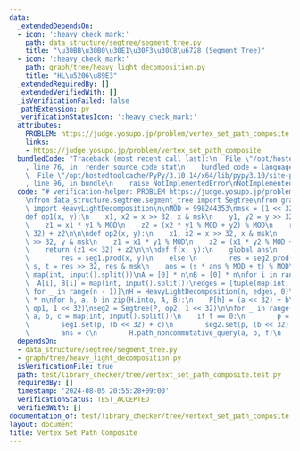 ```yaml
---
data:
  _extendedDependsOn:
  - icon: ':heavy_check_mark:'
    path: data_structure/segtree/segment_tree.py
    title: "\u30BB\u30B0\u30E1\u30F3\u30C8\u6728 (Segment Tree)"
  - icon: ':heavy_check_mark:'
    path: graph/tree/heavy_light_decomposition.py
    title: "HL\u5206\u89E3"
  _extendedRequiredBy: []
  _extendedVerifiedWith: []
  _isVerificationFailed: false
  _pathExtension: py
  _verificationStatusIcon: ':heavy_check_mark:'
  attributes:
    PROBLEM: https://judge.yosupo.jp/problem/vertex_set_path_composite
    links:
    - https://judge.yosupo.jp/problem/vertex_set_path_composite
  bundledCode: "Traceback (most recent call last):\n  File \"/opt/hostedtoolcache/PyPy/3.10.14/x64/lib/pypy3.10/site-packages/onlinejudge_verify/documentation/build.py\"\
    , line 76, in _render_source_code_stat\n    bundled_code = language.bundle(\n\
    \  File \"/opt/hostedtoolcache/PyPy/3.10.14/x64/lib/pypy3.10/site-packages/onlinejudge_verify/languages/python.py\"\
    , line 96, in bundle\n    raise NotImplementedError\nNotImplementedError\n"
  code: "# verification-helper: PROBLEM https://judge.yosupo.jp/problem/vertex_set_path_composite\n\
    \nfrom data_structure.segtree.segment_tree import Segtree\nfrom graph.tree.heavy_light_decomposition\
    \ import HeavyLightDecomposition\n\nMOD = 998244353\nmsk = (1 << 32) - 1\n\n\n\
    def op1(x, y):\n    x1, x2 = x >> 32, x & msk\n    y1, y2 = y >> 32, y & msk\n\
    \    z1 = x1 * y1 % MOD\n    z2 = (x2 * y1 % MOD + y2) % MOD\n    return (z1 <<\
    \ 32) + z2\n\n\ndef op2(x, y):\n    x1, x2 = x >> 32, x & msk\n    y1, y2 = y\
    \ >> 32, y & msk\n    z1 = x1 * y1 % MOD\n    z2 = (x1 * y2 % MOD + x2) % MOD\n\
    \    return (z1 << 32) + z2\n\n\ndef f(x, y):\n    global ans\n    if x <= y:\n\
    \        res = seg1.prod(x, y)\n    else:\n        res = seg2.prod(y, x)\n   \
    \ s, t = res >> 32, res & msk\n    ans = (s * ans % MOD + t) % MOD\n\n\nn, q =\
    \ map(int, input().split())\nA = [0] * n\nB = [0] * n\nfor i in range(n):\n  \
    \  A[i], B[i] = map(int, input().split())\nedges = [tuple(map(int, input().split()))\
    \ for _ in range(n - 1)]\nH = HeavyLightDecomposition(n, edges, 0)\nP = [None]\
    \ * n\nfor h, a, b in zip(H.into, A, B):\n    P[h] = (a << 32) + b\n\nseg1 = Segtree(P,\
    \ op1, 1 << 32)\nseg2 = Segtree(P, op2, 1 << 32)\n\nfor _ in range(q):\n    t,\
    \ a, b, c = map(int, input().split())\n    if t == 0:\n        p = H.into[a]\n\
    \        seg1.set(p, (b << 32) + c)\n        seg2.set(p, (b << 32) + c)\n    else:\n\
    \        ans = c\n        H.path_noncommutative_query(a, b, f)\n        print(ans)\n"
  dependsOn:
  - data_structure/segtree/segment_tree.py
  - graph/tree/heavy_light_decomposition.py
  isVerificationFile: true
  path: test/library_checker/tree/vertext_set_path_composite.test.py
  requiredBy: []
  timestamp: '2024-08-05 20:55:28+09:00'
  verificationStatus: TEST_ACCEPTED
  verifiedWith: []
documentation_of: test/library_checker/tree/vertext_set_path_composite.test.py
layout: document
title: Vertex Set Path Composite
---
```

